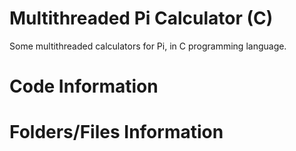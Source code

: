 # Multithreaded Pi Calculator (C)

 Some multithreaded calculators for Pi, in C programming language.

# Code Information

# Folders/Files Information
